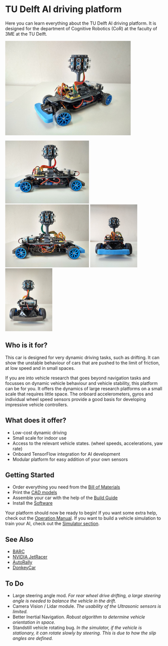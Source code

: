 # TU Delft AI driving platform
Here you can learn everything about the TU Delft AI driving platform. It is designed for the department of Cognitive Robotics (CoR) at the faculty of 3ME at the TU Delft.

<a></a>
<img src="/images/106.jpg" height=300>

<a></a>
<img src="/images/101.jpg" height=200>
<img src="/images/102.jpg" height=200>
<img src="/images/100.jpg" height=200>
<img src="/images/103.jpg" height=200>

## Who is it for?
This car is designed for very dynamic driving tasks, such as drifting. It can show the unstable behaviour of cars that are pushed to the limit of friction, at low speed and in small spaces. 

If you are into vehicle research that goes beyond navigation tasks and focusses on dynamic vehicle behaviour and vehicle stability, this platform can be for you. It offers the dynamics of large research platforms on a small scale that requires little space. The onboard accelerometers, gyros and individual wheel speed sensors provide a good basis for developing impressive vehicle controllers.

## What does it offer?
- Low-cost dynamic driving
- Small scale for indoor use
- Access to the relevant vehicle states. (wheel speeds, accelerations, yaw rate)
- Onboard TensorFlow integration for AI development
- Modular platform for easy addition of your own sensors

## Getting Started
- Order everything you need from the [Bill of Materials](/documentation/bill_of_materials.md) 
- Print the [CAD models](/cad)
- Assemble your car with the help of the [Build Guide](/documentation/build_guide.md)
- Install the [Software](/documentation/software_setup.md)

Your platform should now be ready to begin! 
If you want some extra help, check out the [Operation Manual](/documentation/operation_manual.md). If you want to build a vehicle simulation to train your AI, check out the [Simulator section](/simulator).

## See Also
- [BARC](https://github.com/MPC-Berkeley/barc)
- [NVIDIA JetRacer](https://github.com/NVIDIA-AI-IOT/jetracer)
- [AutoRally](https://autorally.github.io/)
- [DonkeyCar](https://www.donkeycar.com/)


## To Do
- Large steering angle mod. _For rear wheel drive drifting, a large steering angle is needed to balance the vehicle in the drift._
- Camera Vision / Lidar module. _The usability of the Ultrasonic sensors is limited._
- Better Inertial Navigation. _Robust algorithm to determine vehicle orientation in space._
- Standstill vehicle rotating bug. _In the simulator, if the vehicle is stationary, it can rotate slowly by steering. This is due to how the slip angles are defined._

